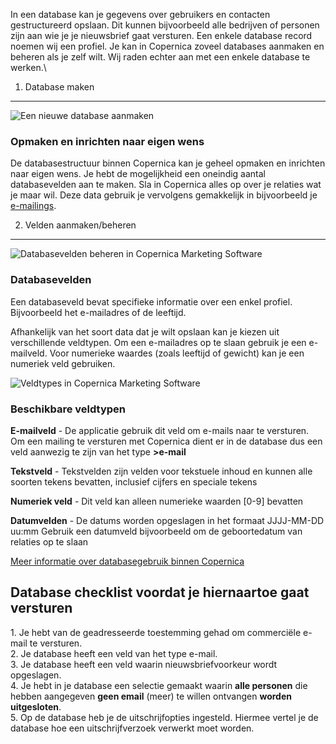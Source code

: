 In een database kan je gegevens over gebruikers en contacten
gestructureerd opslaan. Dit kunnen bijvoorbeeld alle bedrijven of
personen zijn aan wie je je nieuwsbrief gaat versturen. Een enkele
database record noemen wij een profiel. Je kan in Copernica zoveel
databases aanmaken en beheren als je zelf wilt. Wij raden echter aan met
een enkele database te werken.\

1. Database maken
-----------------

![Een nieuwe database
aanmaken](../images/nieuwe-database-aanmaken.png "Een nieuwe database aanmaken")

### Opmaken en inrichten naar eigen wens

De databasestructuur binnen Copernica kan je geheel opmaken en inrichten
naar eigen wens. Je hebt de mogelijkheid een oneindig aantal
databasevelden aan te maken. Sla in Copernica alles op over je relaties
wat je maar wil. Deze data gebruik je vervolgens gemakkelijk in
bijvoorbeeld je
[e-mailings](./maak-zelf-slimme-email-templates.md "e-mailings").

2. Velden aanmaken/beheren
--------------------------

![Databasevelden beheren in Copernica Marketing
Software](../images/velden-beheren.png "Databasevelden beheren in Copernica Marketing Software")

### Databasevelden

Een databaseveld bevat specifieke informatie over een enkel profiel.
Bijvoorbeeld het e-mailadres of de leeftijd.

Afhankelijk van het soort data dat je wilt opslaan kan je kiezen uit
verschillende veldtypen. Om een e-mailadres op te slaan gebruik je een
e-mailveld. Voor numerieke waardes (zoals leeftijd of gewicht) kan je
een numeriek veld gebruiken.

 ![Veldtypes in Copernica Marketing
Software](../images/veld-types.png "Veldtypes in Copernica Marketing Software")

### Beschikbare veldtypen

**E-mailveld** - De applicatie gebruik dit veld om e-mails naar te
versturen. Om een mailing te versturen met Copernica dient er in de
database dus een veld aanwezig te zijn van het type **\>e-mail**

**Tekstveld** - Tekstvelden zijn velden voor tekstuele inhoud en kunnen
alle soorten tekens bevatten, inclusief cijfers en speciale tekens

**Numeriek veld** - Dit veld kan alleen numerieke waarden [0-9] bevatten

**Datumvelden** - De datums worden opgeslagen in het formaat JJJJ-MM-DD
uu:mm Gebruik een datumveld bijvoorbeeld om de geboortedatum van
relaties op te slaan

[Meer informatie over databasegebruik binnen Copernica](./creating-your-own-databases.md)

Database checklist voordat je hiernaartoe gaat versturen
--------------------------------------------------------

​1. Je hebt van de geadresseerde toestemming gehad om commerciële e-mail
te versturen.\
 2. Je database heeft een veld van het type e-mail.\
 3. Je database heeft een veld waarin nieuwsbriefvoorkeur wordt
opgeslagen.\
 4. Je hebt in je database een selectie gemaakt waarin **alle personen**
die hebben aangegeven **geen email** (meer) te willen ontvangen **worden
uitgesloten**.\
 5. Op de database heb je de uitschrijfopties ingesteld. Hiermee vertel
je de database hoe een uitschrijfverzoek verwerkt moet worden.
